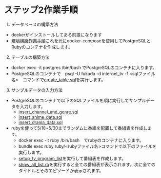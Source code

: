# ステップ2作業手順
1. データベースの構築方法
- dockerがインストールしてある前提になります
- [環境構築作業手順](https://www.notion.so/Ruby-PostgreSQL-3146f41cd91148b4b0a4ab29d509f7d9?pvs=4)これを元にdocker-composeを使用してPostgreSQLとRubyのコンテナを作成します。
2. テーブルの構築方法
- docker exec -it postgres /bin/bash でPostgreSQLのコンテナに入ります。
- PostgreSQLのコンテナで　psql -U fukada -d internet_tv -f <sqlファイル名>　コマンドで[create_table.sql](../../../docker/internetTV/src/postgres/sql/create_table.sql)を実行します。
3. サンプルデータの入力方法
- PostgreSQLのコンテナで以下のSQLファイルを順に実行してサンプルデータを入力します。
    - [insert_channel_and_genre.sql](../../../docker/internetTV/src/postgres/sql/insert_channel_and_genre.sql)
    - [insert_anime_data.sql](../../../docker/internetTV/src/postgres/sql/insert_anime_data.sql)
    - [insert_drama_data.sql](../../../docker/internetTV/src/postgres/sql/insert_drama_data.sql)
- rubyを使って5/18~5/30までランダムに番組を配置して番組表を作成します。
    - docker exec -it ruby /bin/bash　でrubyのコンテナに入ります。
    - bundle exec ruby ruby/<rubyファイル名>コマンドで以下のファイルを実行します。
    - [setup_tv_program_list](../../../docker/internetTV/src/ruby/script/setup_tv_program_list.rb)を実行して番組表を作成します。
    - [show_all_list.rb](../../../docker/internetTV/src/ruby/script/show_all_list.rb)を実行すると全ての番組表が表示されます。次に全てのタイトルとそのエピソードが表示されます。
